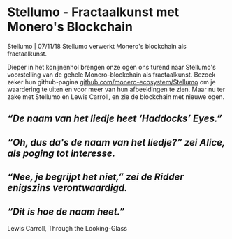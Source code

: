 # Stellumo - Fractaalkunst met Monero's Blockchain

Stellumo | 07/11/18 Stellumo verwerkt Monero's blockchain als fractaalkunst.

Dieper in het konijnenhol brengen onze ogen ons turend naar Stellumo's voorstelling van de gehele Monero-blockchain als fractaalkunst. Bezoek zeker hun github-pagina [github.com/monero-ecosystem/Stellumo](https://github.com/monero-ecosystem/Stellumo) om je waardering te uiten en voor meer van hun afbeeldingen te zien. Maar nu ter zake met Stellumo en Lewis Carroll, en zie de blockchain met nieuwe ogen.

## *“De naam van het liedje heet ‘Haddocks’ Eyes.”*

## *“Oh, dus da's de naam van het liedje?” zei Alice, als poging tot interesse.*

## *“Nee, je begrijpt het niet,” zei de Ridder enigszins verontwaardigd.*

## *“Dit is hoe de naam heet.”*

Lewis Carroll, Through the Looking-Glass
